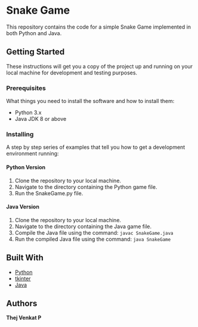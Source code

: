 # Snake Game

This repository contains the code for a simple Snake Game implemented in both Python and Java.

## Getting Started

These instructions will get you a copy of the project up and running on your local machine for development and testing purposes.

### Prerequisites

What things you need to install the software and how to install them:

- Python 3.x
- Java JDK 8 or above

### Installing

A step by step series of examples that tell you how to get a development environment running:

#### Python Version

1. Clone the repository to your local machine.
2. Navigate to the directory containing the Python game file.
3. Run the SnakeGame.py file.

#### Java Version

1. Clone the repository to your local machine.
2. Navigate to the directory containing the Java game file.
3. Compile the Java file using the command: `javac SnakeGame.java`
4. Run the compiled Java file using the command: `java SnakeGame`


## Built With

* [Python](https://www.python.org/)
* [tkinter](https://docs.python.org/3/library/tkinter.html)
* [Java](https://www.oracle.com/java/)

## Authors
**Thej Venkat P**